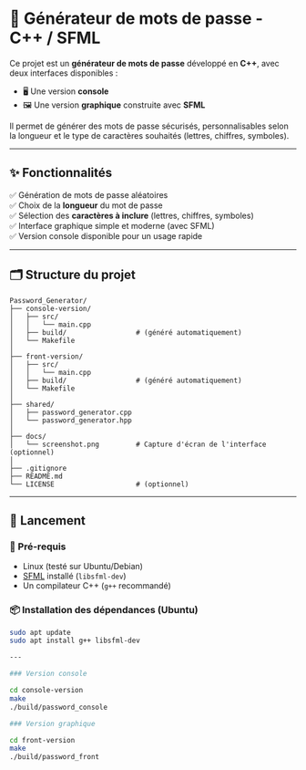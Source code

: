 # 🔐 Générateur de mots de passe - C++ / SFML

Ce projet est un **générateur de mots de passe** développé en **C++**, avec deux interfaces disponibles :

- 🖥️ Une version **console**
- 🖼️ Une version **graphique** construite avec **SFML**

Il permet de générer des mots de passe sécurisés, personnalisables selon la longueur et le type de caractères souhaités (lettres, chiffres, symboles).

---

## ✨ Fonctionnalités

✅ Génération de mots de passe aléatoires  
✅ Choix de la **longueur** du mot de passe  
✅ Sélection des **caractères à inclure** (lettres, chiffres, symboles)  
✅ Interface graphique simple et moderne (avec SFML)  
✅ Version console disponible pour un usage rapide

---

## 🗂 Structure du projet

```
Password_Generator/
├── console-version/
│   ├── src/
│   │   └── main.cpp
│   ├── build/                 # (généré automatiquement)
│   └── Makefile
│
├── front-version/
│   ├── src/
│   │   └── main.cpp
│   ├── build/                 # (généré automatiquement)
│   └── Makefile
│
├── shared/
│   ├── password_generator.cpp
│   └── password_generator.hpp
│
├── docs/
│   └── screenshot.png         # Capture d'écran de l'interface (optionnel)
│
├── .gitignore
├── README.md
└── LICENSE                    # (optionnel)
```


---

## 🚀 Lancement

### 🔧 Pré-requis

- Linux (testé sur Ubuntu/Debian)
- [SFML](https://www.sfml-dev.org/) installé (`libsfml-dev`)
- Un compilateur C++ (`g++` recommandé)

### 📦 Installation des dépendances (Ubuntu)

```bash
sudo apt update
sudo apt install g++ libsfml-dev

---

### Version console

cd console-version
make
./build/password_console

### Version graphique

cd front-version
make
./build/password_front

